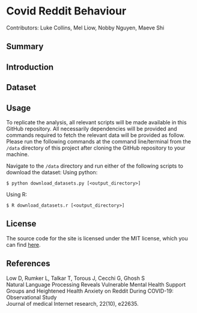 # Covid Reddit Behaviour

Contributors: Luke Collins, Mel Liow, Nobby Nguyen, Maeve Shi

## Summary


## Introduction

## Dataset


## Usage
To replicate the analysis, all relevant scripts will be made available in this GitHub repository. All necessarily dependencies will be provided and commands required to fetch the relevant data will be provided as follow. Please run the following commands at the command line/terminal from the `/data` directory of this project after cloning the GitHub repository to your machine.

Navigate to the `/data` directory and run either of the following scripts to download the dataset:
Using python:
```console
$ python download_datasets.py [<output_directory>]
```

Using R:
```console
$ R download_datasets.r [<output_directory>]
```

## License
The source code for the site is licensed under the MIT license, which you can find [here](https://github.com/UBC-MDS/covid_reddit_behaviour/blob/main/LICENSE).
## References
Low D, Rumker L, Talkar T, Torous J, Cecchi G, Ghosh S  
Natural Language Processing Reveals Vulnerable Mental Health Support Groups and Heightened Health Anxiety on Reddit During COVID-19: Observational Study  
Journal of medical Internet research, 22(10), e22635.